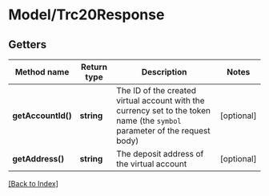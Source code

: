# Model/Trc20Response

## Getters

Method name | Return type | Description | Notes
------------ | ------------- | ------------- | -------------
**getAccountId()** | **string** | The ID of the created virtual account with the currency set to the token name (the <code>symbol</code> parameter of the request body) | [optional]
**getAddress()** | **string** | The deposit address of the virtual account | [optional]

[[Back to Index]](../index.md)
